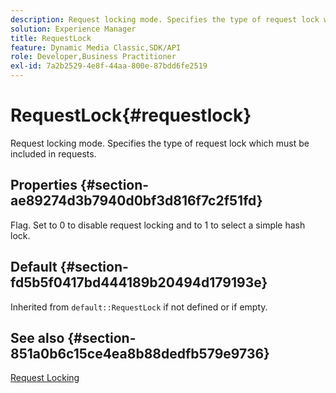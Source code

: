 ```yaml
---
description: Request locking mode. Specifies the type of request lock which must be included in requests.
solution: Experience Manager
title: RequestLock
feature: Dynamic Media Classic,SDK/API
role: Developer,Business Practitioner
exl-id: 7a2b2529-4e8f-44aa-800e-87bdd6fe2519
---
```

# RequestLock{#requestlock}

Request locking mode. Specifies the type of request lock which must be included in requests.

## Properties {#section-ae89274d3b7940d0bf3d816f7c2f51fd}

Flag. Set to 0 to disable request locking and to 1 to select a simple hash lock.

## Default {#section-fd5b5f0417bd444189b20494d179193e}

Inherited from `default::RequestLock` if not defined or if empty.

## See also {#section-851a0b6c15ce4ea8b88dedfb579e9736}

[Request Locking](../../../../../is-api/image-catalog/image-serving-api-ref/c-image-catalog-reference/c-attributes-reference/r-requestlock.md#reference-8bbe2f581be847d3b9fa123e8e5e94b0)
